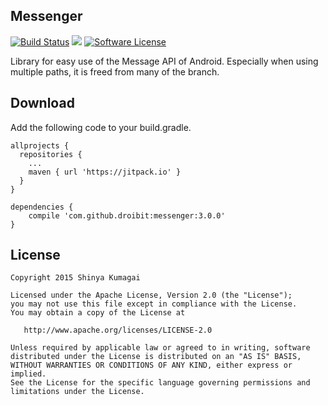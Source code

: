 ## Messenger

[![Build Status](https://travis-ci.org/droibit/messenger.svg?branch=develop)](https://travis-ci.org/droibit/messenger) [![](https://jitpack.io/v/droibit/messenger.svg)](https://jitpack.io/#droibit/messenger) [![Software License](https://img.shields.io/badge/license-Apache%202.0-brightgreen.svg)](https://github.com/droibit/messenger/blob/develop/LICENSE.txt)

Library for easy use of the Message API of Android. Especially when using multiple paths, it is freed from many of the branch.

## Download
Add the following code to your build.gradle.

```
allprojects {
  repositories {
    ...
    maven { url 'https://jitpack.io' }
  }
}

dependencies {
    compile 'com.github.droibit:messenger:3.0.0'
}
```

## License

    Copyright 2015 Shinya Kumagai

    Licensed under the Apache License, Version 2.0 (the "License");
    you may not use this file except in compliance with the License.
    You may obtain a copy of the License at

       http://www.apache.org/licenses/LICENSE-2.0

    Unless required by applicable law or agreed to in writing, software
    distributed under the License is distributed on an "AS IS" BASIS,
    WITHOUT WARRANTIES OR CONDITIONS OF ANY KIND, either express or implied.
    See the License for the specific language governing permissions and
    limitations under the License.
